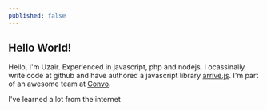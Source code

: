 ```yaml
---
published: false
---
```





## Hello World!

Hello, I'm Uzair. Experienced in javascript, php and nodejs. I ocassinally write code at github and have authored a javascript library [arrive.js](https://github.com/uzairfarooq/arrive). I'm part of an awesome team at [Convo](https://www.convo.com).

I've learned a lot from the internet
